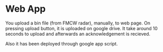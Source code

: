 # Web App

You upload a bin file (from FMCW radar), manually, to web page. On pressing upload button, it is uploaded on google drive. It take around 10 seconds to upload and afterwards an acknowledgement is recieved.

Also it has been deployed through google app script.
